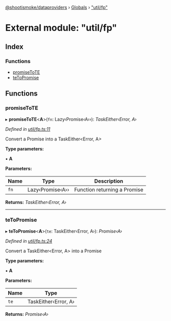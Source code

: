 [@shootismoke/dataproviders](../README.md) › [Globals](../globals.md) › ["util/fp"](_util_fp_.md)

# External module: "util/fp"

## Index

### Functions

* [promiseToTE](_util_fp_.md#promisetote)
* [teToPromise](_util_fp_.md#tetopromise)

## Functions

###  promiseToTE

▸ **promiseToTE**<**A**>(`fn`: Lazy‹Promise‹A››): *TaskEither‹Error, A›*

*Defined in [util/fp.ts:11](https://github.com/shootismoke/common/blob/5e67d25/packages/dataproviders/src/util/fp.ts#L11)*

Convert a Promise<A> into a TaskEither<Error, A>

**Type parameters:**

▪ **A**

**Parameters:**

Name | Type | Description |
------ | ------ | ------ |
`fn` | Lazy‹Promise‹A›› | Function returning a Promise  |

**Returns:** *TaskEither‹Error, A›*

___

###  teToPromise

▸ **teToPromise**<**A**>(`te`: TaskEither‹Error, A›): *Promise‹A›*

*Defined in [util/fp.ts:24](https://github.com/shootismoke/common/blob/5e67d25/packages/dataproviders/src/util/fp.ts#L24)*

Convert a TaskEither<Error, A> into a Promise<A>

**Type parameters:**

▪ **A**

**Parameters:**

Name | Type |
------ | ------ |
`te` | TaskEither‹Error, A› |

**Returns:** *Promise‹A›*
